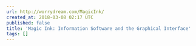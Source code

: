 ```yaml
---
url: http://worrydream.com/MagicInk/
created_at: 2018-03-08 02:17 UTC
published: false
title: 'Magic Ink: Information Software and the Graphical Interface'
tags: []
---
```



